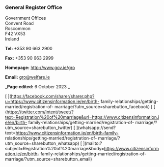 ###  General Register Office

Government Offices  
Convent Road  
Roscommon  
F42 VX53  
Ireland

**Tel:** +353 90 663 2900

**Fax:** +353 90 663 2999

**Homepage:** [ http://www.gov.ie/gro ](http://www.gov.ie/gro)

**Email:** [ gro@welfare.ie ](mailto:gro@welfare.ie)

_**Page edited:** 6 October 2023 _

[
](https://facebook.com/sharer/sharer.php?u=https://www.citizensinformation.ie/en/birth-
family-relationships/getting-married/registration-of-
marriage/?utm_source=sharebutton_facebook) [
](https://twitter.com/intent/tweet/?text=Registration%20of%20marriage&url=https://www.citizensinformation.ie/en/birth-
family-relationships/getting-married/registration-of-
marriage/?utm_source=sharebutton_twitter) [
](whatsapp://send?text=https://www.citizensinformation.ie/en/birth-family-
relationships/getting-married/registration-of-
marriage/?utm_source=sharebutton_whatsapp) [
](mailto:?subject=Registration%20of%20marriage&body=https://www.citizensinformation.ie/en/birth-
family-relationships/getting-married/registration-of-
marriage/?utm_source=sharebutton_email) [ ](javascript:void\(0\))
